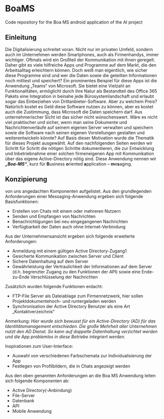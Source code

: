 # BoaMS
Code repository for the Boa MS android application of the AI project

## Einleitung
Die Digitalisierung schreitet voran. Nicht nur im privaten Umfeld, sondern auch im Unternehmen werden Smartphones, auch als Firmenhandys, immer wichtiger. 
Oftmals wird ein Großteil der Kommunikation mit ihnen geregelt. Daher gibt es viele hilfreiche Apps und Programme auf dem Markt, die den Arbeitsalltag erleichtern können.
Doch weiß man eigentlich, wie sicher diese Programme sind und wer die Daten sowie die geteilten Informationen noch mitliest und speichert?
Ein prominentes Beispiel für diese Apps ist die Anwendung „Teams“ von Microsoft. 
Sie bietet eine Vielzahl an Funktionalitäten, ermöglicht durch ihre Natur als Bestandteil des Office 365 Pakets eine Integration in beinahe jede Bürosystemlandschaft und erlaubt sogar
das Einbeziehen von Drittanbieter-Software. Aber zu welchem Preis? Natürlich kostet es
Geld diese Software nutzen zu können, aber es kostet auch die Zustimmung, dass Microsoft
die Daten speichern darf. Aus unternehmerischer Sicht ist das sicher nicht wünschenswert.
Wäre es nicht viel praktischer und sicher, wenn man seine Dokumente und
Nachrichtenverläufe auf seinem eigenen Server verwalten und speichern sowie die Software
nach seinen eigenen Vorstellungen gestalten und weiterentwickeln könnte?
Auf Basis dieser Motivation wurde die Thematik für dieses Projekt ausgewählt. Auf den
nachfolgenden Seiten werden wir Schritt für Schritt die nötigen Schritte dokumentieren, die
zur Entwicklung und Inbetriebnahme einer solchen firmeneigenen App mit Kommunikation
über das eigene Active-Directory nötig sind.
Diese Anwendung nennen wir ***„Boa-MS“***, kurz für **B**usiness **o**riented **a**pplication –
**m**e**s**aging.


## Konzipierung
von uns angedachten Komponenten aufgelistet. Aus den grundlegenden Anforderungen einer Messaging-Anwendung ergeben sich folgende Basisfunktionen:
- Erstellen von Chats mit einem oder mehreren Nutzern
- Senden und Empfangen von Nachrichten
- Benachrichtigungen bei neu eingegangenen Nachrichten
- Verfügbarkeit der Daten auch ohne Internet-Verbindung

Aus der Unternehmensansicht ergeben sich folgende erweiterte Anforderungen:
- Anmeldung mit einem gültigen Active Directory-Zugang1
- Gesicherte Kommunikation zwischen Server und Client
- Sichere Datenhaltung auf dem Server
- Gewährleistung der Vertraulichkeit der Informationen auf dem Server (d.h. begrenzter Zugang zu den Funktionen der API) sowie eine Ende-zu-Ende Verschlüsselung der Nachrichten

Zusätzlich wurden folgende Funktionen erdacht:
- FTP-File Server als Dateiablage zum Firmennetzwerk, hier sollen Projektdokumentehoch- und runtergeladen werden
- Synchronisation der Active Directory Benutzer als eine Art „Kontaktverzeichnis“

Anmerkung: *Hier wurde sich bewusst für ein Active-Directory (AD) für das Identitätsmanagement entschieden.
Die große Mehrheit aller Unternehmen nutzt den AD Dienst. So kann auf doppelte Datenhaltung verzichtet werden und die App problemlos in diese Betriebe integriert werden.*

Inspirationen zum User-Interface:
- Auswahl von verschiedenen Farbschemata zur Individualisierung der App
- Festlegen von Profilbildern, die in Chats angezeigt werden 

Aus den oben genannten Anforderungen an die Boa MS Anwendung leiten sich folgende
Komponenten ab:
- Active Directory(-Anbindung)
- File-Server
- Datenbank
- API
- Mobile Anwendung

